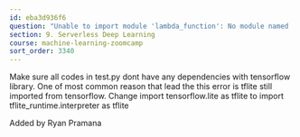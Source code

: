 ```yaml
---
id: eba3d936f6
question: "Unable to import module 'lambda_function': No module named 'tensorflow'" when run python test.py
section: 9. Serverless Deep Learning
course: machine-learning-zoomcamp
sort_order: 3340
---
```


Make sure all codes in test.py dont have any dependencies with tensorflow library. One of most common reason that lead the this error is tflite still imported from tensorflow. Change import tensorflow.lite as tflite to import tflite_runtime.interpreter as tflite

Added by Ryan Pramana

